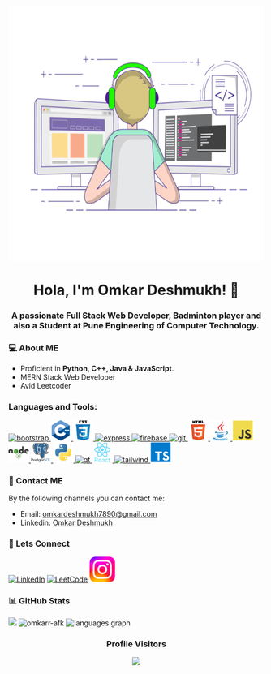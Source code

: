 <div align="center">
  <img height="500px" src="https://github.com/omkar-afk/omkar-afk/blob/main/assets/coding-freak.gif" >
  <h1>Hola, I'm Omkar Deshmukh! 👋</h1>
  <h3 align="center">A passionate Full Stack Web Developer, Badminton player and also a Student at Pune Engineering of Computer Technology.</h3>
</div>

### 💻 **About ME**
- Proficient in **Python, C++, Java & JavaScript**.
- MERN Stack Web Developer
- Avid Leetcoder

### Languages and Tools:
<p align="left"> <a href="https://getbootstrap.com" target="_blank" rel="noreferrer"> <img height="40" width="40" src="https://cdn.jsdelivr.net/gh/devicons/devicon@latest/icons/bootstrap/bootstrap-original.svg" alt="bootstrap" width="40" height="40"/> </a> 
  <a href="https://www.w3schools.com/cpp/" target="_blank" rel="noreferrer"> <img src="https://raw.githubusercontent.com/devicons/devicon/master/icons/cplusplus/cplusplus-original.svg" alt="cplusplus" width="40" height="40"/> </a> 
  <a href="https://www.w3schools.com/css/" target="_blank" rel="noreferrer"> <img src="https://raw.githubusercontent.com/devicons/devicon/master/icons/css3/css3-original-wordmark.svg" alt="css3" width="40" height="40"/> </a> <a href="https://expressjs.com" target="_blank" rel="noreferrer"> <img src="https://devicon-website.vercel.app/api/express/original.svg?color=%23FFFFFF" alt="express" width="40" height="40"/> </a> <a href="https://firebase.google.com/" target="_blank" rel="noreferrer"> <img src="https://www.vectorlogo.zone/logos/firebase/firebase-icon.svg" alt="firebase" width="40" height="40"/> </a> <a href="https://git-scm.com/" target="_blank" rel="noreferrer"> <img src="https://www.vectorlogo.zone/logos/git-scm/git-scm-icon.svg" alt="git" width="40" height="40"/> </a> <a href="https://www.w3.org/html/" target="_blank" rel="noreferrer"> <img src="https://raw.githubusercontent.com/devicons/devicon/master/icons/html5/html5-original-wordmark.svg" alt="html5" width="40" height="40"/> </a> <a href="https://www.java.com" target="_blank" rel="noreferrer"> <img src="https://raw.githubusercontent.com/devicons/devicon/master/icons/java/java-original.svg" alt="java" width="40" height="40"/> </a> <a href="https://developer.mozilla.org/en-US/docs/Web/JavaScript" target="_blank" rel="noreferrer"> <img src="https://raw.githubusercontent.com/devicons/devicon/master/icons/javascript/javascript-original.svg" alt="javascript" width="40" height="40"/> </a> <a href="https://nodejs.org" target="_blank" rel="noreferrer"> <img src="https://raw.githubusercontent.com/devicons/devicon/master/icons/nodejs/nodejs-original-wordmark.svg" alt="nodejs" width="40" height="40"/> </a> <a href="https://www.postgresql.org" target="_blank" rel="noreferrer"> <img src="https://raw.githubusercontent.com/devicons/devicon/master/icons/postgresql/postgresql-original-wordmark.svg" alt="postgresql" width="40" height="40"/> </a> <a href="https://www.python.org" target="_blank" rel="noreferrer"> <img src="https://raw.githubusercontent.com/devicons/devicon/master/icons/python/python-original.svg" alt="python" width="40" height="40"/> </a> <a href="https://www.qt.io/" target="_blank" rel="noreferrer"> <img src="https://upload.wikimedia.org/wikipedia/commons/0/0b/Qt_logo_2016.svg" alt="qt" width="40" height="40"/> </a> <a href="https://reactjs.org/" target="_blank" rel="noreferrer"> <img src="https://raw.githubusercontent.com/devicons/devicon/master/icons/react/react-original-wordmark.svg" alt="react" width="40" height="40"/> </a> <a href="https://tailwindcss.com/" target="_blank" rel="noreferrer"> <img src="https://www.vectorlogo.zone/logos/tailwindcss/tailwindcss-icon.svg" alt="tailwind" width="40" height="40"/> </a> <a href="https://www.typescriptlang.org/" target="_blank" rel="noreferrer"> <img src="https://raw.githubusercontent.com/devicons/devicon/master/icons/typescript/typescript-original.svg" alt="typescript" width="40" height="40"/> </a> </p>

### 💬 Contact ME

By the following channels you can contact me:

- Email: omkardeshmukh7890@gmail.com
- Linkedin: [Omkar Deshmukh](https://www.linkedin.com/in/omkar-deshmukh-213bb1230/)

### 🤝 Lets Connect
 
<a href="https://www.linkedin.com/in/omkar-deshmukh-213bb1230/"><img src="https://img.icons8.com/color/512/linkedin.png" width="50" height="50" alt="LinkedIn"></a>
<a href="https://leetcode.com/u/Romen_Waden/"><img src="https://upload.wikimedia.org/wikipedia/commons/1/19/LeetCode_logo_black.png" height=50 alt="LeetCode"></a>
<a href="https://www.instagram.com/12_om_704/"><img src="https://github.com/omkar-afk/omkar-afk/blob/main/assets/instaimg.png" height=50 alt="LeetCode"></a>

### 📊 GitHub Stats

<img class="img" src="https://github-readme-stats.vercel.app/api?username=omkar-afk&show_icons=true&theme=tokyonight&hide_border=true&" />
<img src="https://github-readme-streak-stats.herokuapp.com/?user=omkar-afk&theme=tokyonight&hide_border=true&" alt="omkarr-afk" />
<img src="https://github-readme-stats.vercel.app/api/top-langs?username=omkar-afk&locale=en&hide_title=false&layout=compact&langs_count=5&theme=tokyonight&card_width=400&hide_border=true&order=2" alt="languages graph"  /> 


<div align="center">
 
 ### Profile Visitors
 
</div>
<div align="center">
  <img src="https://profile-counter.glitch.me/omkar-afk/count.svg?"  />
</div>

